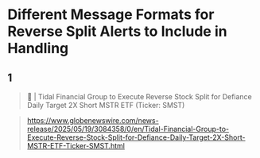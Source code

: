 # Different Message Formats for Reverse Split Alerts to Include in Handling

## 1

> 📰 | Tidal Financial Group to Execute Reverse Stock Split for Defiance Daily Target 2X Short MSTR ETF (Ticker: SMST)

> <https://www.globenewswire.com/news-release/2025/05/19/3084358/0/en/Tidal-Financial-Group-to-Execute-Reverse-Stock-Split-for-Defiance-Daily-Target-2X-Short-MSTR-ETF-Ticker-SMST.html>
